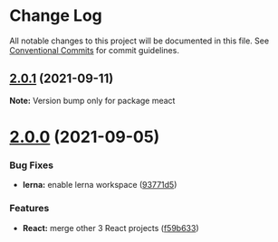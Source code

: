 # Change Log

All notable changes to this project will be documented in this file.
See [Conventional Commits](https://conventionalcommits.org) for commit guidelines.

## [2.0.1](https://github.com/sabertazimi/meact/compare/v2.0.0...v2.0.1) (2021-09-11)

**Note:** Version bump only for package meact





# [2.0.0](https://github.com/sabertazimi/meact/compare/v1.2.0...v2.0.0) (2021-09-05)


### Bug Fixes

* **lerna:** enable lerna workspace ([93771d5](https://github.com/sabertazimi/meact/commit/93771d5ad84d8fc96a66f93f0ec75a11a0fe6c65))


### Features

* **React:** merge other 3 React projects ([f59b633](https://github.com/sabertazimi/meact/commit/f59b6335439c813262cfa07bd5fdd1ebf0a02d22))
